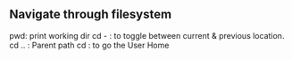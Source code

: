 ## Navigate through filesystem
pwd: print working dir
cd - : to toggle between current & previous location.
cd .. : Parent path
cd : to go the User Home


